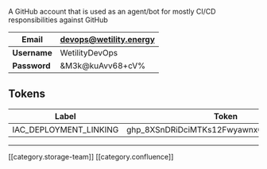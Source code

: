 A GitHub account that is used as an agent/bot for mostly CI/CD responsibilities against GitHub





|  **Email**  | devops@wetility.energy | 
|  --- |  --- | 
|  **Username**  | WetilityDevOps | 
|  **Password**  | &M3k@kuAvv68+cV% | 




## Tokens


|  **Label**  |  **Token**  |  **Expiry**  | 
|  --- |  --- |  --- | 
| IAC_DEPLOYMENT_LINKING | 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 |  | 





*****

[[category.storage-team]] 
[[category.confluence]] 
